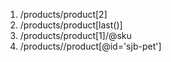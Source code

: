 1. /products/product[2]
2. /products/product[last()]
3. /products/product[1]/@sku
4. /products//product[@id='sjb-pet']
